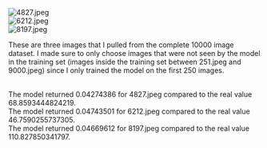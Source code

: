 ![4827.jpeg](https://raw.githubusercontent.com/ashuang2013/public/master/4827.jpeg) <br/>
![6212.jpeg](https://raw.githubusercontent.com/ashuang2013/public/master/6212.jpeg) <br/>
![8197.jpeg](https://raw.githubusercontent.com/ashuang2013/public/master/8197.jpeg) <br/>

These are three images that I pulled from the complete 10000 image dataset. I made sure to only choose images that were not seen by the model in the training set (images inside the training set between 251.jpeg and 9000.jpeg) since I only trained the model on the first 250 images. <br/> <br/>

The model returned 0.04274386 for 4827.jpeg compared to the real value 68.8593444824219. <br/>
The model returned 0.04743501 for 6212.jpeg compared to the real value 46.7590255737305. <br/>
The model returned 0.04669612 for 8197.jpeg compared to the real value 110.827850341797. 

